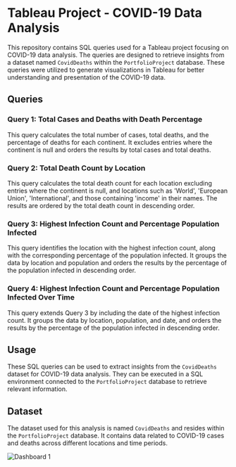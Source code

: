 # Tableau Project - COVID-19 Data Analysis

This repository contains SQL queries used for a Tableau project focusing on COVID-19 data analysis. The queries are designed to retrieve insights from a dataset named `CovidDeaths` within the `PortfolioProject` database. These queries were utilized to generate visualizations in Tableau for better understanding and presentation of the COVID-19 data.

## Queries

### Query 1: Total Cases and Deaths with Death Percentage

This query calculates the total number of cases, total deaths, and the percentage of deaths for each continent. It excludes entries where the continent is null and orders the results by total cases and total deaths.

### Query 2: Total Death Count by Location

This query calculates the total death count for each location excluding entries where the continent is null, and locations such as 'World', 'European Union', 'International', and those containing 'income' in their names. The results are ordered by the total death count in descending order.

### Query 3: Highest Infection Count and Percentage Population Infected

This query identifies the location with the highest infection count, along with the corresponding percentage of the population infected. It groups the data by location and population and orders the results by the percentage of the population infected in descending order.

### Query 4: Highest Infection Count and Percentage Population Infected Over Time

This query extends Query 3 by including the date of the highest infection count. It groups the data by location, population, and date, and orders the results by the percentage of the population infected in descending order.

## Usage

These SQL queries can be used to extract insights from the `CovidDeaths` dataset for COVID-19 data analysis. They can be executed in a SQL environment connected to the `PortfolioProject` database to retrieve relevant information.

## Dataset

The dataset used for this analysis is named `CovidDeaths` and resides within the `PortfolioProject` database. It contains data related to COVID-19 cases and deaths across different locations and time periods.


![Dashboard 1](https://github.com/NigarAliyeva1/Data-Analyst-Portfolio-Project/assets/112957859/4b0a3fb4-22c3-4d2b-ac88-697a26df2225)
